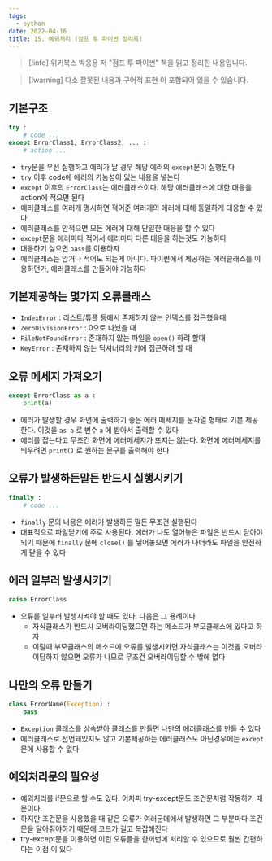 ```yaml
---
tags:
  - python
date: 2022-04-16
title: 15. 예외처리 (점프 투 파이썬 정리록)
---
```

> [!info] 위키북스 박응용 저 "점프 투 파이썬" 책을 읽고 정리한 내용입니다.

> [!warning] 다소 잘못된 내용과 구어적 표현 이 포함되어 있을 수 있습니다.

## 기본구조

```python
try :
	# code ...
except ErrorClass1, ErrorClass2, ... :
	# action ...
```

- `try`문을 우선 실행하고 에러가 날 경우 해당 에러의 `except`문이 실행된다
- `try` 이후 code에 에러의 가능성이 있는 내용을 넣는다
- `except` 이후의 `ErrorClass`는 에러클래스이다. 해당 에러클래스에 대한 대응을 action에 적으면 된다
- 에러클래스를 여러개 명시하면 적어준 여러개의 에러에 대해 동일하게 대응할 수 있다
- 에러클래스를 안적으면 모든 에러에 대해 단일한 대응을 할 수 있다
- `except`문을 에러마다 적어서 에러마다 다른 대응을 하는것도 가능하다
- 대응하기 싫으면 `pass`를 이용하자
- 에러클래스는 암거나 적어도 되는게 아니다. 파이썬에서 제공하는 에러클래스를 이용하던가, 에러클래스를 만들어야 가능하다

## 기본제공하는 몇가지 오류클래스

- `IndexError` : 리스트/튜플 등에서 존재하지 않는 인덱스를 접근했을때
- `ZeroDivisionError` : 0으로 나눴을 때
- `FileNotFoundError` : 존재하지 않는 파일을 `open()` 하려 할때
- `KeyError` : 존재하지 않는 딕셔너리의 키에 접근하려 할 때

## 오류 메세지 가져오기

```python
except ErrorClass as a :
	print(a)
```

- 에러가 발생할 경우 화면에 출력하기 좋은 에러 메세지를 문자열 형태로 기본 제공한다. 이것을 `as a` 로 변수 `a` 에 받아서 출력할 수 있다
- 에러를 잡는다고 무조건 화면에 에러메세지가 뜨지는 않는다. 화면에 에러메세지를 띄우려면 `print()` 로 원하는 문구를 출력해야 한다

## 오류가 발생하든말든 반드시 실행시키기

```python
finally :
	# code ...
```

- `finally` 문의 내용은 에러가 발생하든 말든 무조건 실행된다
- 대표적으로 파일닫기에 주로 사용된다. 에러가 나도 열어놓은 파일은 반드시 닫아야 되기 때문에 `finally` 문에 `close()` 를 넣어놓으면 에러가 나더라도 파일을 안전하게 닫을 수 있다

## 에러 일부러 발생시키기

```python
raise ErrorClass
```

- 오류를 일부러 발생시켜야 할 때도 있다. 다음은 그 용례이다
	- 자식클래스가 반드시 오버라이딩했으면 하는 메소드가 부모클래스에 있다고 하자
	- 이럴때 부모클래스의 메소드에 오류를 발생시키면 자식클래스는 이것을 오버라이딩하지 않으면 오류가 나므로 무조건 오버라이딩할 수 밖에 없다

## 나만의 오류 만들기

```python
class ErrorName(Exception) :
	pass
```

- `Exception` 클래스를 상속받아 클래스를 만들면 나만의 에러클래스를 만들 수 있다
- 에러클래스로 선언돼있지도 않고 기본제공하는 에러클래스도 아닌경우에는 `except`문에 사용할 수 없다

## 예외처리문의 필요성

- 예외처리를 if문으로 할 수도 있다. 어차피 try-except문도 조건문처럼 작동하기 때문이다.
- 하지만 조건문을 사용했을 때 같은 오류가 여러군데에서 발생하면 그 부분마다 조건문을 달아줘야하기 때문에 코드가 길고 복잡해진다
- try-except문을 이용하면 이런 오류들을 한꺼번에 처리할 수 있으므로 훨씬 간편하다는 이점 이 있다